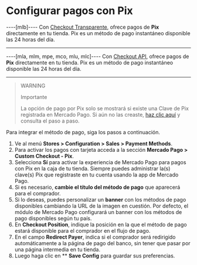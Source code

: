 # Configurar pagos con Pix

----[mlb]----
Con [Checkout Transparente](/developers/es/guides/checkout-api/landing), ofrece pagos de **Pix** directamente en tu tienda. Pix es un método de pago instantáneo disponible las 24 horas del día.

------------

----[mla, mlm, mpe, mco, mlu, mlc]----
Con [Checkout API](/developers/es/guides/checkout-api/landing), ofrece pagos de **Pix** directamente en tu tienda. Pix es un método de pago instantáneo disponible las 24 horas del día.

------------

> WARNING
>
> Importante
>
> La opción de pago por Pix solo se mostrará si existe una Clave de Pix registrada en Mercado Pago. Si aún no las creaste, [haz clic aquí](https://www.youtube.com/watch?v=60tApKYVnkA) y consulta el paso a paso. </br>

Para integrar el método de pago, siga los pasos a continuación.

1. Ve al menú **Stores > Configuration > Sales > Payment Methods**.
2. Para activar los pagos con tarjeta acceda a la sección **Mercado Pago > Custom Checkout - Pix**.
3. Selecciona **Sí** para activar la experiencia de Mercado Pago para pagos con Pix en la caja de tu tienda. Siempre puedes administrar la(s) clave(s) Pix que registraste en tu cuenta usando la app de Mercado Pago.
4. Si es necesario, **cambie el título del método de pago** que aparecerá para el comprador.
5. Si lo deseas, puedes personalizar un **banner** con los métodos de pago disponibles cambiando la URL de la imagen en cuestión. Por defecto, el módulo de Mercado Pago configurará un banner con los métodos de pago disponibles según tu país.
6. En **Checkout Position**, indique la posición en la que el método de pago estará disponible para el comprador en el flujo de pago.
7. En el campo **Redirect Payer**, indica si el comprador será redirigido automáticamente a la página de pago del banco, sin tener que pasar por una página intermedia en tu tienda.
8. Luego haga clic en ** **Save Config** para guardar sus preferencias.

